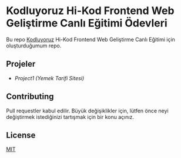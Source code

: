# Kodluyoruz Hi-Kod Frontend Web Geliştirme Canlı Eğitimi Ödevleri



Bu repo [Kodluyoruz](https://www.kodluyoruz.org) Hi-Kod Frontend Web Geliştirme Canlı Eğitimi için oluşturduğumum repo. 


## Projeler

* _Project1 (Yemek Tarifi Sitesi)_




## Contributing
Pull requestler kabul edilir. Büyük değişiklikler için, lütfen önce neyi değiştirmek istediğinizi tartışmak için bir konu açınız.


## License
[MIT](https://choosealicense.com/licenses/mit/)
